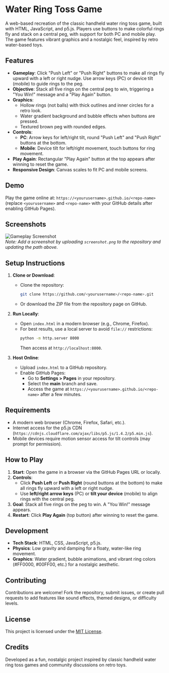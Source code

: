 # Water Ring Toss Game

A web-based recreation of the classic handheld water ring toss game, built with HTML, JavaScript, and p5.js. Players use buttons to make colorful rings fly and stack on a central peg, with support for both PC and mobile play. The game features vibrant graphics and a nostalgic feel, inspired by retro water-based toys.

## Features
- **Gameplay**: Click "Push Left" or "Push Right" buttons to make all rings fly upward with a left or right nudge. Use arrow keys (PC) or device tilt (mobile) to guide rings to the peg.
- **Objective**: Stack all five rings on the central peg to win, triggering a "You Win!" message and a "Play Again" button.
- **Graphics**:
  - Hollow rings (not balls) with thick outlines and inner circles for a retro look.
  - Water gradient background and bubble effects when buttons are pressed.
  - Textured brown peg with rounded edges.
- **Controls**:
  - **PC**: Arrow keys for left/right tilt, round "Push Left" and "Push Right" buttons at the bottom.
  - **Mobile**: Device tilt for left/right movement, touch buttons for ring movement.
- **Play Again**: Rectangular "Play Again" button at the top appears after winning to reset the game.
- **Responsive Design**: Canvas scales to fit PC and mobile screens.

## Demo
Play the game online at: `https://<yourusername>.github.io/<repo-name>` (replace `<yourusername>` and `<repo-name>` with your GitHub details after enabling GitHub Pages).

## Screenshots
![Gameplay Screenshot](screenshot.png)  
*Note: Add a screenshot by uploading `screenshot.png` to the repository and updating the path above.*

## Setup Instructions
1. **Clone or Download**:
   - Clone the repository:
     ```bash
     git clone https://github.com/<yourusername>/<repo-name>.git
     ```
   - Or download the ZIP file from the repository page on GitHub.

2. **Run Locally**:
   - Open `index.html` in a modern browser (e.g., Chrome, Firefox).
   - For best results, use a local server to avoid `file://` restrictions:
     ```bash
     python -m http.server 8000
     ```
     Then access at `http://localhost:8000`.

3. **Host Online**:
   - Upload `index.html` to a GitHub repository.
   - Enable GitHub Pages:
     - Go to **Settings > Pages** in your repository.
     - Select the **main** branch and save.
     - Access the game at `https://<yourusername>.github.io/<repo-name>` after a few minutes.

## Requirements
- A modern web browser (Chrome, Firefox, Safari, etc.).
- Internet access for the p5.js CDN (`https://cdnjs.cloudflare.com/ajax/libs/p5.js/1.4.2/p5.min.js`).
- Mobile devices require motion sensor access for tilt controls (may prompt for permission).

## How to Play
1. **Start**: Open the game in a browser via the GitHub Pages URL or locally.
2. **Controls**:
   - Click **Push Left** or **Push Right** (round buttons at the bottom) to make all rings fly upward with a left or right nudge.
   - Use **left/right arrow keys** (PC) or **tilt your device** (mobile) to align rings with the central peg.
3. **Goal**: Stack all five rings on the peg to win. A "You Win!" message appears.
4. **Restart**: Click **Play Again** (top button) after winning to reset the game.

## Development
- **Tech Stack**: HTML, CSS, JavaScript, p5.js.
- **Physics**: Low gravity and damping for a floaty, water-like ring movement.
- **Graphics**: Water gradient, bubble animations, and vibrant ring colors (#FF0000, #00FF00, etc.) for a nostalgic aesthetic.

## Contributing
Contributions are welcome! Fork the repository, submit issues, or create pull requests to add features like sound effects, themed designs, or difficulty levels.

## License
This project is licensed under the [MIT License](LICENSE).  


## Credits
Developed as a fun, nostalgic project inspired by classic handheld water ring toss games and community discussions on retro toys.
